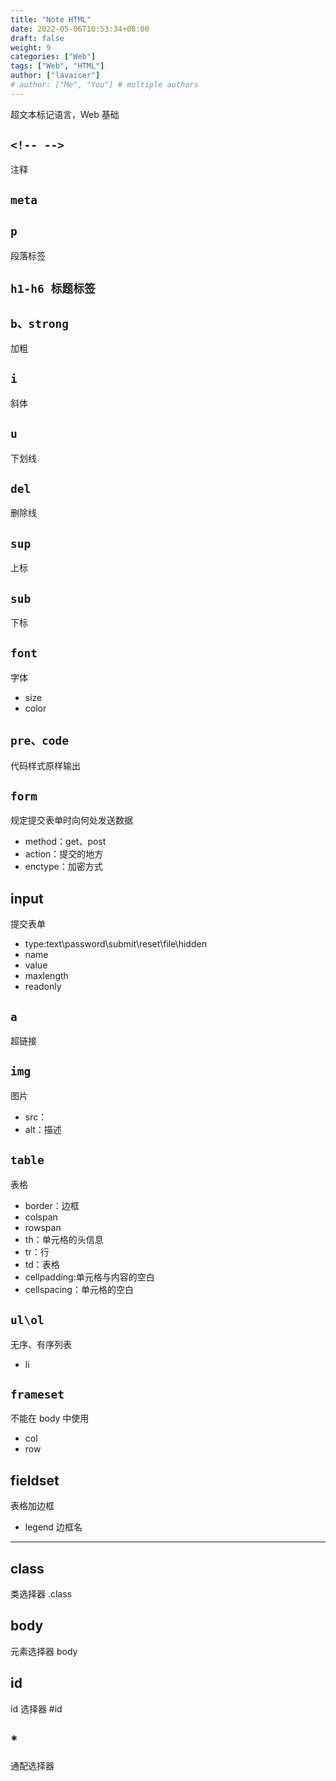 ```yaml
---
title: "Note HTML"
date: 2022-05-06T10:53:34+08:00
draft: false
weight: 9
categories: ["Web"]
tags: ["Web", "HTML"]
author: ["lavaicer"]
# author: ["Me", "You"] # multiple authors
---
```


超文本标记语言，Web 基础

## `<!-- -->`

注释

## `meta`

## `p`

段落标签

## `h1-h6 标题标签`

## `b、strong`

加粗

## `i`

斜体

## `u`

下划线

## `del`

删除线

## `sup`

上标

## `sub`

下标

## `font`

字体

- size
- color

## `pre、code`

代码样式原样输出

## `form`

规定提交表单时向何处发送数据

- method：get、post
- action：提交的地方
- enctype：加密方式

## input

提交表单

- type:text\password\submit\reset\file\hidden
- name
- value
- maxlength
- readonly

## `a`

超链接

## `img`

图片

- src：
- alt：描述

## `table`

表格

- border：边框
- colspan
- rowspan
- th：单元格的头信息
- tr：行
- td：表格
- cellpadding:单元格与内容的空白
- cellspacing：单元格的空白

## `ul\ol`

无序、有序列表

- li

## `frameset`

不能在 body 中使用

- col
- row

## fieldset

表格加边框

- legend 边框名

---

## class

类选择器
.class

## body

元素选择器
body

## id

id 选择器
#id

## \*

通配选择器
